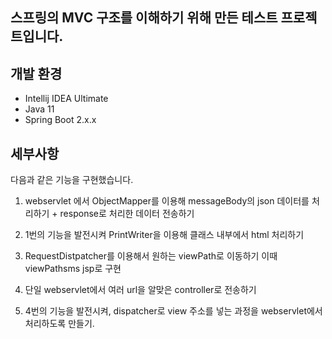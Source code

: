 ## 스프링의 MVC 구조를 이해하기 위해 만든 테스트 프로젝트입니다.



## 개발 환경

* Intellij IDEA Ultimate
* Java 11
* Spring Boot 2.x.x

## 세부사항

다음과 같은 기능을 구현했습니다.

1. webservlet 에서 ObjectMapper를 이용해 messageBody의 json 데이터를 처리하기 + response로 처리한 데이터 전송하기

2. 1번의 기능을 발전시켜 PrintWriter을 이용해 클래스 내부에서 html 처리하기

3. RequestDistpatcher를 이용해서 원하는 viewPath로 이동하기 이때 viewPathsms jsp로 구현

4. 단일 webservlet에서 여러 url을 알맞은 controller로 전송하기

5. 4번의 기능을 발전시켜, dispatcher로 view 주소를 넣는 과정을 webservlet에서 처리하도록 만들기.
